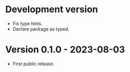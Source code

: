 # Development version

* Fix type hints.
* Declare package as typed.

# Version 0.1.0 - 2023-08-03

* First public release.
